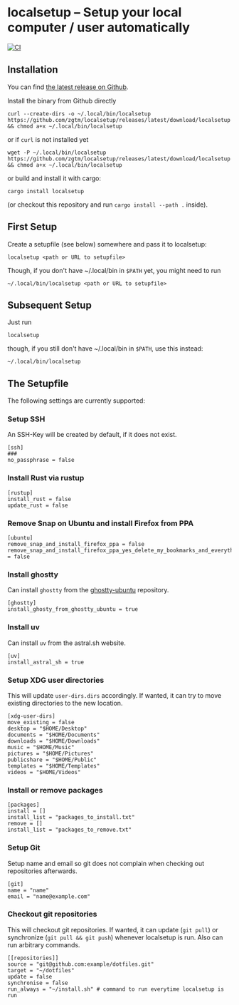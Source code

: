 # localsetup – Setup your local computer / user automatically

[![CI](https://github.com/zgtm/localsetup/actions/workflows/ci.yaml/badge.svg)](https://github.com/zgtm/localsetup/actions/workflows/ci.yaml)

## Installation

You can find [the latest release on Github](https://github.com/zgtm/localsetup/releases/latest).

Install the binary from Github directly
```
curl --create-dirs -o ~/.local/bin/localsetup https://github.com/zgtm/localsetup/releases/latest/download/localsetup  && chmod a+x ~/.local/bin/localsetup
```
or if `curl` is not installed yet
```
wget -P ~/.local/bin/localsetup  https://github.com/zgtm/localsetup/releases/latest/download/localsetup  && chmod a+x ~/.local/bin/localsetup
```

or build and install it with cargo:
```
cargo install localsetup
```
(or checkout this repository and run `cargo install --path .` inside).

## First Setup

Create a setupfile (see below) somewhere and pass it to localsetup:

```
localsetup <path or URL to setupfile>
```

Though, if you don't have ~/.local/bin in `$PATH` yet, you might need to run

```
~/.local/bin/localsetup <path or URL to setupfile>
```

## Subsequent Setup

Just run

```
localsetup
```

though, if you still don't have ~/.local/bin in `$PATH`, use this instead:

```
~/.local/bin/localsetup
```

## The Setupfile

The following settings are currently supported:

### Setup SSH

An SSH-Key will be created by default, if it does not exist.

```
[ssh]
###
no_passphrase = false
```


### Install Rust via rustup
```
[rustup]
install_rust = false
update_rust = false
```

### Remove Snap on Ubuntu and install Firefox from PPA
``` 
[ubuntu]
remove_snap_and_install_firefox_ppa = false
remove_snap_and_install_firefox_ppa_yes_delete_my_bookmarks_and_everything = false
```

### Install ghostty
Can install `ghostty` from the [ghostty-ubuntu](https://github.com/mkasberg/ghostty-ubuntu) repository.
```
[ghostty]
install_ghosty_from_ghostty_ubuntu = true
```

### Install uv
Can install `uv` from the astral.sh website.
``` 
[uv]
install_astral_sh = true
```

### Setup XDG user directories
This will update `user-dirs.dirs` accordingly. If wanted, it can try to move existing directories to the new location.
```
[xdg-user-dirs]
move_existing = false
desktop = "$HOME/Desktop"
documents = "$HOME/Documents"
downloads = "$HOME/Downloads"
music = "$HOME/Music"
pictures = "$HOME/Pictures"
publicshare = "$HOME/Public"
templates = "$HOME/Templates"
videos = "$HOME/Videos"
```

### Install or remove packages
```
[packages]
install = []
install_list = "packages_to_install.txt"
remove = []
install_list = "packages_to_remove.txt"
```

### Setup Git

Setup name and email so git does not complain when checking out repositories afterwards.

```
[git]
name = "name" 
email = "name@example.com"
```

### Checkout git repositories

This will checkout git repositories. If wanted, it can update (`git pull`) or synchronize (`git pull && git push`) whenever localsetup is run. Also can run arbitrary commands.

```
[[repositories]]
source = "git@github.com:example/dotfiles.git"
target = "~/dotfiles"
update = false
synchronise = false
run_always = "~/install.sh" # command to run everytime localsetup is run
```


